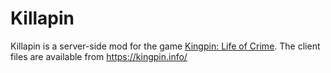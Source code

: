 # Killapin

Killapin is a server-side mod for the game [Kingpin: Life of Crime](https://www.wikipedia.org/wiki/Kingpin:_Life_of_Crime). The client files are available from https://kingpin.info/
